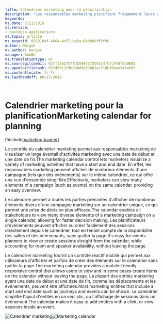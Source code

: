 ```yaml
---
title: Calendrier marketing pour la planification
description: "Les responsables marketing planifient fréquemment leurs activités marketing pour l'ensemble de l'année et au-delà."
keywords: 
ms.date: 7/22/2018
ms.service:
- business-applications
ms.topic: article
ms.assetid: 66191d4f-466e-4c57-ba5a-6bbb88ff8f90
author: MargoC
ms.author: margoc
manager: AnnBe
ms.translationtype: HT
ms.sourcegitcommit: 62ff356275ffd55047573b9224fb7c94df8dd602
ms.openlocfilehash: 03f450c2f9b0a6d3e69001ac518bf0bae340a50f
ms.contentlocale: fr-fr
ms.lasthandoff: 08/15/2018

---
```


# <a name="marketing-calendar-for-planning"></a><span data-ttu-id="6223f-103">Calendrier marketing pour la planification</span><span class="sxs-lookup"><span data-stu-id="6223f-103">Marketing calendar for planning</span></span>

[!include[marketing banner](../../includes/marketing.md)]



<span data-ttu-id="6223f-104">Le contrôle du calendrier marketing permet aux responsables marketing de visualiser un large éventail d'activités marketing avec une date de début et une date de fin.</span><span class="sxs-lookup"><span data-stu-id="6223f-104">The marketing calendar control lets marketers visualize a variety of marketing activities that have a start and end date.</span></span> <span data-ttu-id="6223f-105">En effet, les responsables marketing peuvent afficher de nombreux éléments d'une campagne (tels que des événements) sur le même calendrier, ce qui offre une vue d'ensemble simplifiée.</span><span class="sxs-lookup"><span data-stu-id="6223f-105">Effectively, marketers can view many elements of a campaign (such as events) on the same calendar, providing an easy overview.</span></span>

<span data-ttu-id="6223f-106">Le calendrier permet à toutes les parties prenantes d'afficher de nombreux éléments divers d'une campagne marketing sur un calendrier unique, ce qui permet une prise de décision plus efficace.</span><span class="sxs-lookup"><span data-stu-id="6223f-106">The calendar enables all stakeholders to view many diverse elements of a marketing campaign on a single calendar, allowing for faster decision making.</span></span> <span data-ttu-id="6223f-107">Les planificateurs d'événements peuvent afficher ou créer facilement des sessions directement depuis le calendrier, tout en tenant compte de la disponibilité des salles et des intervenants, sans quitter la page.</span><span class="sxs-lookup"><span data-stu-id="6223f-107">It's easy for events planners to view or create sessions straight from the calendar, while accounting for room and speaker availability, without leaving the page.</span></span>

<span data-ttu-id="6223f-108">Le calendrier marketing fournit un contrôle réactif mobile qui permet aux utilisateurs d'afficher et parfois de créer des éléments sur le calendrier sans quitter la page.</span><span class="sxs-lookup"><span data-stu-id="6223f-108">The marketing calendar provides a mobile-friendly responsive control that allows users to view and in some cases create items on the calendar without leaving the page.</span></span> <span data-ttu-id="6223f-109">La plupart des entités marketing ayant une date de début et une date de fin, comme les déplacements et les événements, peuvent être affichées.</span><span class="sxs-lookup"><span data-stu-id="6223f-109">Most marketing entities that include a start and end date such as journeys and events can be shown.</span></span> <span data-ttu-id="6223f-110">Le calendrier simplifie l'ajout d'entités en un seul clic, ou l'affichage de sessions dans un événement.</span><span class="sxs-lookup"><span data-stu-id="6223f-110">The calendar makes it easy to add entities with a click, or view sessions inside an event.</span></span>  

<span data-ttu-id="6223f-111">![Calendrier marketing](media/CampaignCalendar_2.png "Calendrier marketing")</span><span class="sxs-lookup"><span data-stu-id="6223f-111">![Marketing calendar](media/CampaignCalendar_2.png "Marketing calendar")</span></span>

<!--
### Who uses this
Marketers and event managers
### Setup required
Administrators can easily set up and configure the feature in the app settings.
-->


